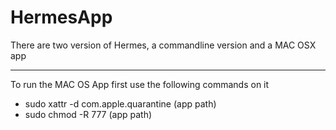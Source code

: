 # HermesApp


There are two version of Hermes, a commandline version and a MAC OSX app


------

To run the MAC OS App first use the following commands on it

* sudo xattr -d com.apple.quarantine (app path)
* sudo chmod -R 777 (app path)

